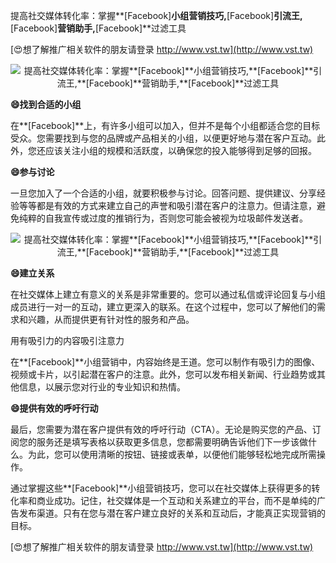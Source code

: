 提高社交媒体转化率：掌握**[Facebook]**小组营销技巧,**[Facebook]**引流王,**[Facebook]**营销助手,**[Facebook]**过滤工具

[😍想了解推广相关软件的朋友请登录 http://www.vst.tw](http://www.vst.tw)

 <center><img src="https://vst.tw/MP4/tuiguang/png/8.png" alt="提高社交媒体转化率：掌握**[Facebook]**小组营销技巧,**[Facebook]**引流王,**[Facebook]**营销助手,**[Facebook]**过滤工具"></center>

**😄找到合适的小组**

在**[Facebook]**上，有许多小组可以加入，但并不是每个小组都适合您的目标受众。您需要找到与您的品牌或产品相关的小组，以便更好地与潜在客户互动。此外，您还应该关注小组的规模和活跃度，以确保您的投入能够得到足够的回报。

**😄参与讨论**

一旦您加入了一个合适的小组，就要积极参与讨论。回答问题、提供建议、分享经验等等都是有效的方式来建立自己的声誉和吸引潜在客户的注意力。但请注意，避免纯粹的自我宣传或过度的推销行为，否则您可能会被视为垃圾邮件发送者。

 <center><img src="https://vst.tw/MP4/tuiguang/png/4.png" alt="提高社交媒体转化率：掌握**[Facebook]**小组营销技巧,**[Facebook]**引流王,**[Facebook]**营销助手,**[Facebook]**过滤工具"></center>

**😄建立关系**

在社交媒体上建立有意义的关系是非常重要的。您可以通过私信或评论回复与小组成员进行一对一的互动，建立更深入的联系。在这个过程中，您可以了解他们的需求和兴趣，从而提供更有针对性的服务和产品。

用有吸引力的内容吸引注意力

在**[Facebook]**小组营销中，内容始终是王道。您可以制作有吸引力的图像、视频或卡片，以引起潜在客户的注意。此外，您可以发布相关新闻、行业趋势或其他信息，以展示您对行业的专业知识和热情。

**😄提供有效的呼吁行动**

最后，您需要为潜在客户提供有效的呼吁行动（CTA）。无论是购买您的产品、订阅您的服务还是填写表格以获取更多信息，您都需要明确告诉他们下一步该做什么。为此，您可以使用清晰的按钮、链接或表单，以便他们能够轻松地完成所需操作。

通过掌握这些**[Facebook]**小组营销技巧，您可以在社交媒体上获得更多的转化率和商业成功。记住，社交媒体是一个互动和关系建立的平台，而不是单纯的广告发布渠道。只有在您与潜在客户建立良好的关系和互动后，才能真正实现营销的目标。

[😍想了解推广相关软件的朋友请登录 http://www.vst.tw](http://www.vst.tw)



